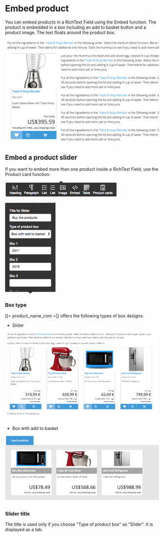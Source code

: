 # Embed product

You can embed products in a RichText Field using the Embed function.
The product is embedded in a box including an add to basket button and a product image. The text floats around the product box.

![](img/embed_products.png)

## Embed a product slider

If you want to embed more than one product inside a RichText Field, use the Product card function:

![](img/embed_product_slider.png)

![](img/embed_input_fields.png)

### Box type

[[= product_name_com =]] offers the following types of box designs:  

- Slider

![](img/embed_design_slider.png)

- Box with add to basket

![](img/embed_add_to_basket.png)

### Slider title

The title is used only if you choose "Type of product box" as "Slider". It is displayed as a tab.
